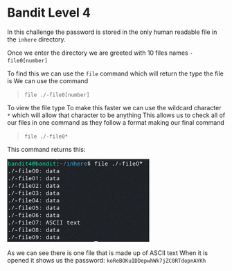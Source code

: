 # Bandit Level 4

In this challenge the password is stored in the only human readable file in the `inhere` directory.

Once we enter the directory we are greeted with 10 files names `-file0[number]`

To find this we can use the `file` command which will return the type the file is
We can use the command
> `file ./-file0[number]`

To view the file type
To make this faster we can use the wildcard character `*` which will allow that character to be anything
This allows us to check all of our files in one command as they follow a format making our final command
> `file ./-file0*`

This command returns this:

![fca04285.png](../src/fca04285.png)

As we can see there is one file that is made up of ASCII text
When it is opened it shows us the password: `koReBOKuIDDepwhWk7jZC0RTdopnAYKh`
